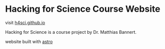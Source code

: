 # Hacking for Science Course Website

visit [h4sci.github.io](https://h4sci.github.io) 


Hacking for Science is a course project by Dr. Matthias Bannert.










website built with [astro](https://astro.build)
